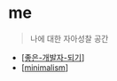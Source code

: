 # me

> 나에 대한 자아성찰 공간

- [[좋은-개발자-되기]]
- [[minimalism]]

[//begin]: # "Autogenerated link references for markdown compatibility"
[좋은-개발자-되기]: 좋은-개발자-되기 "좋은 개발자 되기"
[minimalism]: minimalism "minimalism"
[//end]: # "Autogenerated link references"
